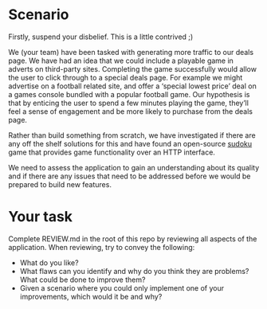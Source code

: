 # Scenario

Firstly, suspend your disbelief. This is a little contrived ;)

We (your team) have been tasked with generating more traffic to our deals page. We have had an idea that we could include a playable game in adverts on third-party sites. Completing the game successfully would allow the user to click through to a special deals page. For example we might advertise on a football related site, and offer a ‘special lowest price’ deal on a games console bundled with a popular football game. Our hypothesis is that by enticing the user to spend a few minutes playing the game, they’ll feel a sense of engagement and be more likely to purchase from the deals page.

Rather than build something from scratch, we have investigated if there are any off the shelf solutions for this and have found an open-source [sudoku](https://en.wikipedia.org/wiki/Sudoku) game that provides game functionality over an HTTP interface.

We need to assess the application to gain an understanding about its quality and if there are any issues that need to be addressed before we would be prepared to build new features.

# Your task

Complete REVIEW.md in the root of this repo by reviewing all aspects of the application. When reviewing, try to convey the following:
- What do you like?
- What flaws can you identify and why do you think they are problems? What could be done to improve them?
- Given a scenario where you could only implement one of your improvements, which would it be and why?
